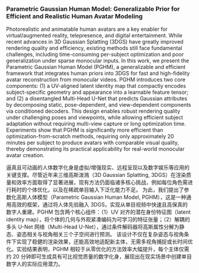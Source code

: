 ### Parametric Gaussian Human Model: Generalizable Prior for Efficient and Realistic Human Avatar Modeling

Photorealistic and animatable human avatars are a key enabler for virtual/augmented reality, telepresence, and digital entertainment. While recent advances in 3D Gaussian Splatting (3DGS) have greatly improved rendering quality and efficiency, existing methods still face fundamental challenges, including time-consuming per-subject optimization and poor generalization under sparse monocular inputs. In this work, we present the Parametric Gaussian Human Model (PGHM), a generalizable and efficient framework that integrates human priors into 3DGS for fast and high-fidelity avatar reconstruction from monocular videos. PGHM introduces two core components: (1) a UV-aligned latent identity map that compactly encodes subject-specific geometry and appearance into a learnable feature tensor; and (2) a disentangled Multi-Head U-Net that predicts Gaussian attributes by decomposing static, pose-dependent, and view-dependent components via conditioned decoders. This design enables robust rendering quality under challenging poses and viewpoints, while allowing efficient subject adaptation without requiring multi-view capture or long optimization time. Experiments show that PGHM is significantly more efficient than optimization-from-scratch methods, requiring only approximately 20 minutes per subject to produce avatars with comparable visual quality, thereby demonstrating its practical applicability for real-world monocular avatar creation.

逼真且可动画的人体数字化身是虚拟/增强现实、远程呈现以及数字娱乐等应用的关键支撑。尽管近年来三维高斯泼溅（3D Gaussian Splatting, 3DGS）在渲染质量和效率方面取得了显著进展，现有方法仍面临诸多核心挑战，例如每位角色需进行耗时的个体优化，以及在稀疏单目输入下泛化能力不足。
为此，我们提出了参数化高斯人体模型（Parametric Gaussian Human Model, PGHM），这是一种通用高效的框架，通过将人体先验融入 3DGS，实现从单目视频中快速且高保真的数字人重建。PGHM 包含两个核心组件：（1）UV 对齐的潜在身份特征图（latent identity map），将个体的几何与外观紧凑编码为可学习的特征张量；（2）解耦的多头 U-Net 网络（Multi-Head U-Net），通过条件解码器将高斯属性分解为静态、姿态相关与视角相关三个子空间进行预测。
该设计不仅在复杂姿态与视角条件下实现了稳健的渲染效果，还能高效地适配新主体，无需多视角捕捉或长时间优化。实验结果表明，PGHM 相较于从零优化的方法效率大幅提升，每个主体仅需约 20 分钟即可生成具有可比视觉质量的数字化身，展现出在现实场景中创建单目数字人的实际应用潜力。

